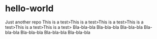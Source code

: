 # hello-world
Just another repo
This is a test>This is a test>This is a test>This is a test>This is a test>This is a test>
Bla-bla-bla Bla-bla-bla Bla-bla-bla Bla-bla-bla Bla-bla-bla Bla-bla-bla Bla-bla-bla
